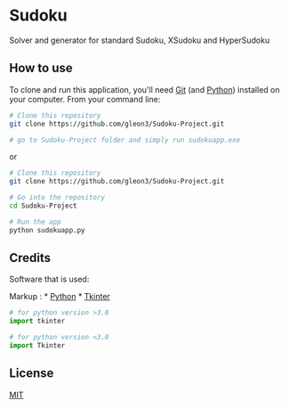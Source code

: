 # Sudoku

Solver and generator for standard Sudoku, XSudoku and HyperSudoku

## How to use

To clone and run this application, you'll need [Git](https://git-scm.com/) (and [Python](https://www.python.org/)) installed on your computer. From your command line:

```bash
# Clone this repository
git clone https://github.com/gleon3/Sudoku-Project.git

# go to Sudoku-Project folder and simply run sudokuapp.exe
```
or
```bash
# Clone this repository
git clone https://github.com/gleon3/Sudoku-Project.git

# Go into the repository
cd Sudoku-Project

# Run the app
python sudokuapp.py
```

## Credits

Software that is used:

 Markup : * [Python](https://www.python.org/)
          * [Tkinter](https://wiki.python.org/moin/TkInter)

```python
# for python version >3.0
import tkinter

# for python version <3.0
import Tkinter
```

## License
[MIT](https://choosealicense.com/licenses/mit/)
